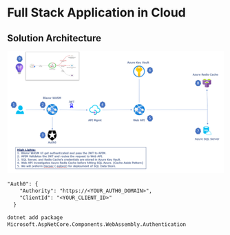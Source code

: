 # Full Stack Application in Cloud

## Solution Architecture

![UI Look and Feel | 100x100](./Documentation/Images/ApplicationArchitecture.PNG)

```
"Auth0": {
    "Authority": "https://<YOUR_AUTH0_DOMAIN>",
    "ClientId": "<YOUR_CLIENT_ID>"
  }
```

```
dotnet add package Microsoft.AspNetCore.Components.WebAssembly.Authentication
```

